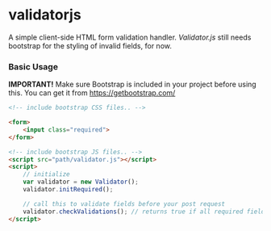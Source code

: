 # validatorjs
A simple client-side HTML form validation handler. *Validator.js* still needs bootstrap for the styling of invalid fields, for now.

### Basic Usage

**IMPORTANT!** Make sure Bootstrap is included in your project before using this. You can get it from https://getbootstrap.com/ 

```html
<!-- include bootstrap CSS files.. -->

<form>
    <input class="required">
</form>

<!-- include bootstrap JS files.. -->
<script src="path/validator.js"></script>
<script>
    // initialize
    var validator = new Validator();
    validator.initRequired();

    // call this to validate fields before your post request
    validator.checkValidations(); // returns true if all required fields are filled
</script>
```
